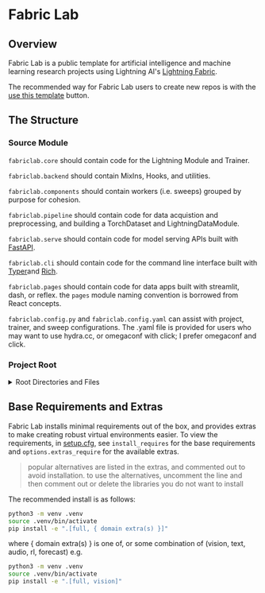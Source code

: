 # Fabric Lab

## Overview

Fabric Lab is a public template for artificial intelligence and machine learning research projects using Lightning AI's [Lightning Fabric](https://lightning.ai/docs/fabric/stable/).

The recommended way for Fabric Lab users to create new repos is with the [use this template](https://docs.github.com/en/repositories/creating-and-managing-repositories/creating-a-repository-from-a-template) button.

## The Structure

### Source Module

`fabriclab.core` should contain code for the Lightning Module and Trainer.

`fabriclab.backend` should contain MixIns, Hooks, and utilities.

`fabriclab.components` should contain workers (i.e. sweeps) grouped by purpose for cohesion.

`fabriclab.pipeline` should contain code for data acquistion and preprocessing, and building a TorchDataset and LightningDataModule.

`fabriclab.serve` should contain code for model serving APIs built with [FastAPI](https://fastapi.tiangolo.com/project-generation/#machine-learning-models-with-spacy-and-fastapi).

`fabriclab.cli` should contain code for the command line interface built with [Typer](https://typer.tiangolo.com/)and [Rich](https://rich.readthedocs.io/en/stable/).

`fabriclab.pages` should contain code for data apps built with streamlit, dash, or reflex. the `pages` module naming convention is borrowed from React concepts.

`fabriclab.config.py` and `fabriclab.config.yaml` can assist with project, trainer, and sweep configurations. The .yaml file is provided for users who may want to use hydra.cc, or omegaconf with click; I prefer omegaconf and click.

### Project Root

<details>
    <summary>Root Directories and Files</summary>
    <br>

`app.py` is the Lightning App.

`assets` directory contains CSS and images for pages.

`data` directory should be used to cache the TorchDataset and training splits locally if the size of the dataset allows for local storage. additionally, this directory should be used to cache predictions during HPO sweeps.

`docs` directory should be used to store technical documentation.

`logs` directory will store logs generated from experiment managers and profilers.

`models` directory will store training checkpoints and the pre-trained ONNX model.

`notebooks` directory can be used to present exploratory data analysis, explain math concepts, and create a presentation notebook to accompany a conference style paper.

`requirements` directory should mirror base requirements and extras found in setup.cfg. the requirements directory and _requirements.txt_ at root are required by the basic CircleCI GitHub Action.

`tests` module contains unit and integration tests targeted by pytest.

`setup.py` `setup.cfg` `pyproject.toml` and `MANIFEST.ini` assist with packaging the Python project.

`.pre-commit-config.yaml` is required by pre-commit to install its git-hooks.

</details>

## Base Requirements and Extras

Fabric Lab installs minimal requirements out of the box, and provides extras to make creating robust virtual environments easier. To view the requirements, in [setup.cfg](setup.cfg), see `install_requires` for the base requirements and `options.extras_require` for the available extras.

> popular alternatives are listed in the extras, and commented out to avoid installation. to use the alternatives, uncomment the line and then comment out or delete the libraries you do not want to install

The recommended install is as follows:

```sh
python3 -m venv .venv
source .venv/bin/activate
pip install -e ".[full, { domain extra(s) }]"
```

where { domain extra(s) } is one of, or some combination of (vision, text, audio, rl, forecast) e.g.

```sh
python3 -m venv .venv
source .venv/bin/activate
pip install -e ".[full, vision]"
```
